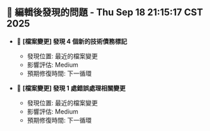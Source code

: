 ## 🚨 編輯後發現的問題 - Thu Sep 18 21:15:17 CST 2025

- 🔄 **[檔案變更] 發現        4 個新的技術債務標記**
  - 發現位置: 最近的檔案變更
  - 影響評估: Medium
  - 預期修復時間: 下一循環

- 🔄 **[檔案變更] 發現        1 處錯誤處理相關變更**
  - 發現位置: 最近的檔案變更
  - 影響評估: Medium
  - 預期修復時間: 下一循環

